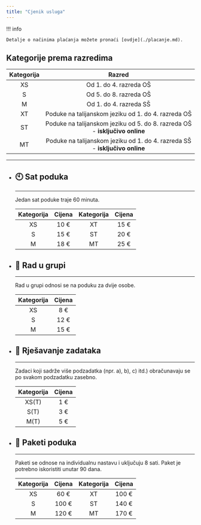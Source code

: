 ```yaml
---
title: "Cjenik usluga"
---
```


!!! info

    Detalje o načinima plaćanja možete pronaći [ovdje](./placanje.md).

## Kategorije prema razredima

| Kategorija | Razred |
| :--------: | :----: |
| XS | Od 1. do 4. razreda OŠ |
| S | Od 5. do 8. razreda OŠ |
| M | Od 1. do 4. razreda SŠ |
| XT | Poduke na talijanskom jeziku od 1. do 4. razreda OŠ |
| ST | Poduke na talijanskom jeziku od 5. do 8. razreda OŠ - **isključivo online** |
| MT | Poduke na talijanskom jeziku od 1. do 4. razreda SŠ - **isključivo online** |

---

<div class="grid cards" markdown>

-   ## :clock10: Sat poduka

    ---

    Jedan sat poduke traje 60 minuta.

    | Kategorija | Cijena | Kategorija | Cijena |
    | :--------: | :----: | :--------: | :----: |
    | XS | 10 € | XT | 15 € |
    | S | 15 € | ST | 20 € |
    | M | 18 € | MT | 25 € |

-   ## :couple: Rad u grupi

    ---

    Rad u grupi odnosi se na poduku za dvije osobe.

    | Kategorija | Cijena |
    | :--------: | :----: |
    | XS | 8 € |
    | S | 12 € |
    | M | 15 € |

-   ## :pencil: Rješavanje zadataka

    ---

    Zadaci koji sadrže više podzadatka (npr. a), b), c) itd.) obračunavaju se po svakom podzadatku zasebno.

    | Kategorija | Cijena |
    | :--------: | :----: |
    | XS(T) | 1 € |
    | S(T) | 3 € |
    | M(T) | 5 € |

-   ## :gift: Paketi poduka

    ---

    Paketi se odnose na individualnu nastavu i uključuju 8 sati. Paket je potrebno iskoristiti unutar 90 dana.

    | Kategorija | Cijena | Kategorija | Cijena |
    | :--------: | :----: | :--------: | :----: |
    | XS | 60 € | XT | 100 € |
    | S | 100 € | ST | 140 € |
    | M | 120 € | MT | 170 € |

</div>